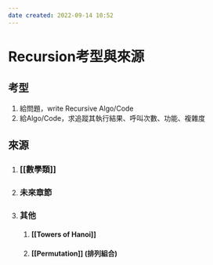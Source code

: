 ```yaml
---
date created: 2022-09-14 10:52
---
```


# Recursion考型與來源

## 考型

1. 給問題，write Recursive Algo/Code
2. 給Algo/Code，求追蹤其執行結果、呼叫次數、功能、複雜度

## 來源

1. ### [[數學類]]
2. ### 未來章節
3. ### 其他
   1. #### [[Towers of Hanoi]]
   2. #### [[Permutation]] (排列組合)
